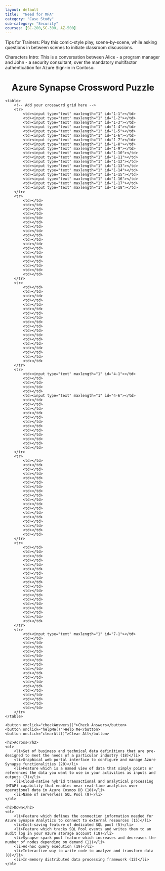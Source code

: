 ```yaml
---
layout: default
title:  "Need for MFA"
category: "Case Study"
sub-category: "Security"
courses: [SC-200,SC-300, AZ-500]
---
```


Tips for Trainers: Play this comic-style play, scene-by-scene, while asking questions in between scenes to initiate classroom discussions.

Characters Intro: This is a conversation between Alice - a program manager and John - a security consultant, over the mandatory multifactor authentication for Azure Sign-in in Contoso.


<!DOCTYPE html>
<html lang="en">
<head>
    <meta charset="UTF-8">
    <meta name="viewport" content="width=device-width, initial-scale=1.0">
    <title>Azure Synapse Crossword Puzzle</title>
    <style>
        table {
            border-collapse: collapse;
            margin: 20px auto;
        }
        td {
            border: 2px solid #333;
            width: 40px;
            height: 40px;
            text-align: center;
            background-color: #f9f9f9;
        }
        input {
            width: 100%;
            height: 100%;
            text-align: center;
            border: none;
            font-size: 18px;
            font-weight: bold;
            background-color: transparent;
        }
        .incorrect {
            background-color: #ffcccc;
        }
        .correct {
            background-color: #ccffcc;
        }
        button {
            display: block;
            margin: 20px auto;
            padding: 10px 20px;
            font-size: 16px;
            cursor: pointer;
            border: none;
            background-color: #007bff;
            color: white;
            border-radius: 5px;
        }
        button:hover {
            background-color: #0056b3;
        }
    </style>
</head>
<body>
    <h1 style="text-align: center;">Azure Synapse Crossword Puzzle</h1>

    <table>
        <!-- Add your crossword grid here -->
        <tr>
            <td><input type="text" maxlength="1" id="1-1"></td>
            <td><input type="text" maxlength="1" id="1-2"></td>
            <td><input type="text" maxlength="1" id="1-3"></td>
            <td><input type="text" maxlength="1" id="1-4"></td>
            <td><input type="text" maxlength="1" id="1-5"></td>
            <td><input type="text" maxlength="1" id="1-6"></td>
            <td><input type="text" maxlength="1" id="1-7"></td>
            <td><input type="text" maxlength="1" id="1-8"></td>
            <td><input type="text" maxlength="1" id="1-9"></td>
            <td><input type="text" maxlength="1" id="1-10"></td>
            <td><input type="text" maxlength="1" id="1-11"></td>
            <td><input type="text" maxlength="1" id="1-12"></td>
            <td><input type="text" maxlength="1" id="1-13"></td>
            <td><input type="text" maxlength="1" id="1-14"></td>
            <td><input type="text" maxlength="1" id="1-15"></td>
            <td><input type="text" maxlength="1" id="1-16"></td>
            <td><input type="text" maxlength="1" id="1-17"></td>
            <td><input type="text" maxlength="1" id="1-18"></td>
        </tr>
        <tr>
            <td></td>
            <td></td>
            <td></td>
            <td></td>
            <td></td>
            <td></td>
            <td></td>
            <td></td>
            <td></td>
            <td></td>
            <td></td>
            <td></td>
            <td></td>
            <td></td>
            <td></td>
            <td></td>
            <td></td>
            <td></td>
        </tr>
        <tr>
            <td></td>
            <td></td>
            <td></td>
            <td></td>
            <td></td>
            <td></td>
            <td></td>
            <td></td>
            <td></td>
            <td></td>
            <td></td>
            <td></td>
            <td></td>
            <td></td>
            <td></td>
            <td></td>
            <td></td>
            <td></td>
        </tr>
        <tr>
            <td><input type="text" maxlength="1" id="4-1"></td>
            <td></td>
            <td></td>
            <td></td>
            <td></td>
            <td><input type="text" maxlength="1" id="4-6"></td>
            <td></td>
            <td></td>
            <td></td>
            <td></td>
            <td></td>
            <td></td>
            <td></td>
            <td></td>
            <td></td>
            <td></td>
            <td></td>
            <td></td>
        </tr>
        <tr>
            <td></td>
            <td></td>
            <td></td>
            <td></td>
            <td></td>
            <td></td>
            <td></td>
            <td></td>
            <td></td>
            <td></td>
            <td></td>
            <td></td>
            <td></td>
            <td></td>
            <td></td>
            <td></td>
            <td></td>
            <td></td>
        </tr>
        <tr>
            <td></td>
            <td></td>
            <td></td>
            <td></td>
            <td></td>
            <td></td>
            <td></td>
            <td></td>
            <td></td>
            <td></td>
            <td></td>
            <td></td>
            <td></td>
            <td></td>
            <td></td>
            <td></td>
            <td></td>
            <td></td>
        </tr>
        <tr>
            <td><input type="text" maxlength="1" id="7-1"></td>
            <td></td>
            <td></td>
            <td></td>
            <td></td>
            <td></td>
            <td></td>
            <td></td>
            <td></td>
            <td></td>
            <td></td>
            <td></td>
            <td></td>
            <td></td>
            <td></td>
            <td></td>
            <td></td>
            <td></td>
        </tr>
    </table>

    <button onclick="checkAnswers()">Check Answers</button>
    <button onclick="helpMe()">Help Me</button>
    <button onclick="clearAll()">Clear All</button>

    <h2>Across</h2>
    <ol>
        <li>Set of business and technical data definitions that are pre-designed to meet the needs of a particular industry (18)</li>
        <li>Graphical web portal interface to configure and manage Azure Synapse functionalities (20)</li>
        <li>Feature which is a named view of data that simply points or references the data you want to use in your activities as inputs and outputs (7)</li>
        <li>Cloud-native hybrid transactional and analytical processing (HTAP) capability that enables near real-time analytics over operational data in Azure Cosmos DB (18)</li>
        <li>Name of serverless SQL Pool (8)</li>
    </ol>

    <h2>Down</h2>
    <ol>
        <li>Feature which defines the connection information needed for Azure Synapse Analytics to connect to external resources (15)</li>
        <li>Cost-saving feature of dedicated SQL pool (5)</li>
        <li>Feature which tracks SQL Pool events and writes them to an audit log in your Azure storage account (18)</li>
        <li>Synapse spark pool feature which increases and decreases the number of nodes depending on demand (11)</li>
        <li>Ad-hoc query execution (19)</li>
        <li>Interactive way to write code to analyze and transform data (8)</li>
        <li>In-memory distributed data processing framework (12)</li>
    </ol>
<script>
    const answers = {
        "1-1": "D", "1-2": "A", "1-3": "T", "1-4": "A", "1-5": "B", "1-6": "A", "1-7": "S", "1-8": "E", "1-9": "T", "1-10": "E", "1-11": "M", "1-12": "P", "1-13": "L", "1-14": "A", "1-15": "T", "1-16": "E", "1-17": "S",
        "8-1": "I", "8-2": "N", "8-3": "T", "8-4": "E", "8-5": "G", "8-6": "R", "8-7": "A", "8-8": "T", "8-9": "E", "8-10": "D", "8-11": "S", "8-12": "E", "8-13": "R", "8-14": "V", "8-15": "I", "8-16": "C", "8-17": "E",
        "9-1": "D", "9-2": "A", "9-3": "T", "9-4": "A", "9-5": "S", "9-6": "E", "9-7": "T",
        "10-1": "A", "10-2": "Z", "10-3": "U", "10-4": "R", "10-5": "E", "10-6": "S", "10-7": "Y", "10-8": "N", "10-9": "A", "10-10": "P", "10-11": "S", "10-12": "E", "10-13": "L", "10-14": "I", "10-15": "N", "10-16": "K",
        "11-1": "N", "11-2": "O", "11-3": "T", "11-4": "E", "11-5": "B", "11-6": "O", "11-7": "O", "11-8": "K",
        "2-1": "A", "2-2": "P", "2-3": "A", "2-4": "C", "2-5": "H", "2-6": "E", "2-7": "S", "2-8": "P", "2-9": "A", "2-10": "R", "2-11": "K",
        "4-1": "A", "4-2": "U", "4-3": "T", "4-4": "O", "4-5": "S", "4-6": "C", "4-7": "A", "4-8": "L", "4-9": "I", "4-10": "N", "4-11": "G",
        "6-1": "S", "6-2": "E", "6-3": "R", "6-4": "V", "6-5": "E", "6-6": "R", "6-7": "L", "6-8": "E", "6-9": "S", "6-10": "S", "6-11": "S", "6-12": "Q", "6-13": "L", "6-14": "P", "6-15": "O", "6-16": "O", "6-17": "L",
        "7-1": "A", "7-2": "U", "7-3": "D", "7-4": "I", "7-5": "T", "7-6": "I", "7-7": "N", "7-8": "G",
        "11a-1": "A", "11a-2": "Z", "11a-3": "U", "11a-4": "R", "11a-5": "E", "11a-6": "S", "11a-7": "Y", "11a-8": "N", "11a-9": "A", "11a-10": "P", "11a-11": "S", "11a-12": "E", "11a-13": "L", "11a-14": "I", "11a-15": "N", "11a-16": "K",
        "11b-1": "B", "11b-2": "U", "11b-3": "I", "11b-4": "L", "11b-5": "T", "11b-6": "-", "11b-7": "I", "11b-8": "N"
    };

    function checkAnswers() {
        for (const id in answers) {
            const input = document.getElementById(id);
            if (input.value.toUpperCase() !== answers[id]) {
                input.classList.add("incorrect");
                input.classList.remove("correct");
            } else {
                input.classList.add("correct");
                input.classList.remove("incorrect");
            }
        }
    }

    function helpMe() {
        for (const id in answers) {
            const input = document.getElementById(id);
            input.value = answers[id];
            input.classList.remove("incorrect");
            input.classList.add("correct");
        }
    }

    function clearAll() {
        const inputs = document.querySelectorAll('input[type="text"]');
        inputs.forEach(input => {
            input.value = '';
            input.classList.remove("incorrect");
            input.classList.remove("correct");
        });
    }
</script>
    
